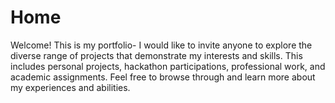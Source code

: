 # Home

<p>Welcome! This is my portfolio- I would like to invite anyone to explore the diverse range of projects that demonstrate my interests and skills. This includes personal projects, hackathon participations, professional work, and academic assignments. Feel free to browse through and learn more about my experiences and abilities.